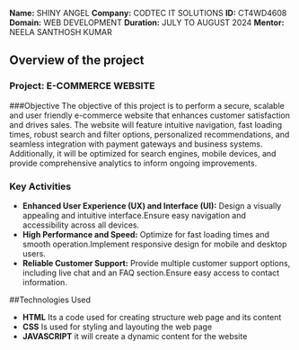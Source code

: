 **Name:** SHINY ANGEL
**Company:** CODTEC IT SOLUTIONS
**ID:** CT4WD4608
**Domain:** WEB DEVELOPMENT
**Duration:** JULY TO AUGUST 2024
**Mentor:** NEELA SANTHOSH KUMAR


## Overview of the project 

### Project: E-COMMERCE WEBSITE

###Objective
The objective of this project is to perform a secure, scalable and user friendly e-commerce website that enhances customer satisfaction and drives sales.
The website will feature intuitive navigation, fast loading times, robust search and filter options, personalized recommendations, and seamless integration with payment gateways and business systems. Additionally,
it will be optimized for search engines, mobile devices, and provide comprehensive analytics to inform ongoing improvements.

### Key Activities
- **Enhanced User Experience (UX) and Interface (UI):** Design a visually appealing and intuitive interface.Ensure easy navigation and accessibility across all devices.
- **High Performance and Speed:** Optimize for fast loading times and smooth operation.Implement responsive design for mobile and desktop users.
- **Reliable Customer Support:** Provide multiple customer support options, including live chat and an FAQ section.Ensure easy access to contact information.


##Technologies Used
- **HTML** Its a code used for creating  structure web page and its content
- **CSS** Is used for styling and layouting the web page
- **JAVASCRIPT** it will create a dynamic content for the website
